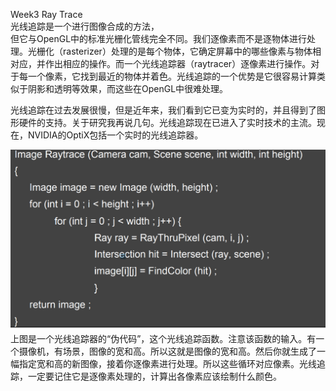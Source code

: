 Week3 Ray Trace  
    光线追踪是一个进行图像合成的方法，  
但它与OpenGL中的标准光栅化管线完全不同。我们逐像素而不是逐物体进行处理。光栅化（rasterizer）处理的是每个物体，它确定屏幕中的哪些像素与物体相对应，并作出相应的操作。而一个光线追踪器（raytracer）逐像素进行操作。对于每一个像素，它找到最近的物体并着色。光线追踪的一个优势是它很容易计算类似于阴影和透明等效果，而这些在OpenGL中很难处理。

光线追踪在过去发展很慢，但是近年来，我们看到它已变为实时的，并且得到了图形硬件的支持。关于研究我再说几句。光线追踪现在已进入了实时技术的主流。现在，NVIDIA的OptiX包括一个实时的光线追踪器。

![](/Computer_Graphics/images/42.PNG)上图是一个光线追踪器的“伪代码”，这个光线追踪函数。注意该函数的输入。有一个摄像机，有场景，图像的宽和高。所以这就是图像的宽和高。然后你就生成了一幅指定宽和高的新图像，接着你逐像素进行处理。所以这些循环对应像素。光线追踪，一定要记住它是逐像素处理的，计算出各像素应该绘制什么颜色。



